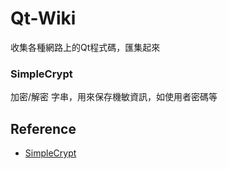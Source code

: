 # Qt-Wiki

收集各種網路上的Qt程式碼，匯集起來

### SimpleCrypt
加密/解密 字串，用來保存機敏資訊，如使用者密碼等

## Reference
- [SimpleCrypt](https://wiki.qt.io/Simple_encryption_with_SimpleCrypt)
